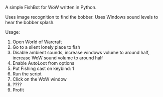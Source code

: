 A simple FishBot for WoW written in Python.

Uses image recognition to find the bobber.
Uses Windows sound levels to hear the bobber splash.

Usage:
1. Open World of Warcraft
2. Go to a silent lonely place to fish
3. Disable ambient sounds, increase windows volume to around half, increase WoW sound volume to around half
4. Enable AutoLoot from options
5. Put Fishing cast on keybind: 1
6. Run the script
7. Click on the WoW window
8. ????
9. Profit
